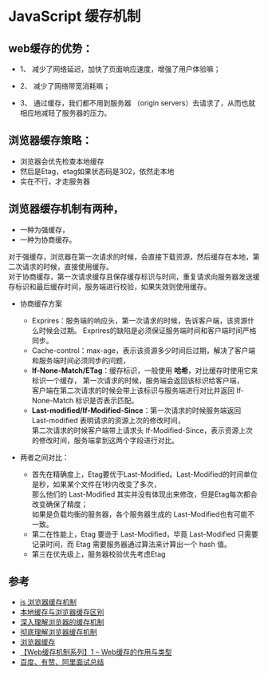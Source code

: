 # JavaScript 缓存机制

## web缓存的优势：

- 1、 减少了网络延迟，加快了页面响应速度，增强了用户体验嘛；

- 2、 减少了网络带宽消耗嘛；

- 3、 通过缓存，我们都不用到服务器 （origin servers）去请求了，从而也就相应地减轻了服务器的压力。


## 浏览器缓存策略：

- 浏览器会优先检查本地缓存
- 然后是Etag，etag如果状态码是302，依然走本地
- 实在不行，才走服务器


## 浏览器缓存机制有两种，

- 一种为强缓存，
- 一种为协商缓存。

对于强缓存，浏览器在第一次请求的时候，会直接下载资源，然后缓存在本地，第二次请求的时候，直接使用缓存。  
对于协商缓存，第一次请求缓存且保存缓存标识与时间，重复请求向服务器发送缓存标识和最后缓存时间，服务端进行校验，如果失效则使用缓存。

- 协商缓存方案
  - Exprires：服务端的响应头，第一次请求的时候，告诉客户端，该资源什么时候会过期。
    Exprires的缺陷是必须保证服务端时间和客户端时间严格同步。
  - Cache-control：max-age，表示该资源多少时间后过期，解决了客户端和服务端时间必须同步的问题，
  - **If-None-Match/ETag**：缓存标识，一般使用 **哈希**，对比缓存时使用它来标识一个缓存，
    第一次请求的时候，服务端会返回该标识给客户端，  
    客户端在第二次请求的时候会带上该标识与服务端进行对比并返回 If-None-Match 标识是否表示匹配。
  - **Last-modified/If-Modified-Since**：第一次请求的时候服务端返回 Last-modified 表明请求的资源上次的修改时间，  
    第二次请求的时候客户端带上请求头 If-Modified-Since，表示资源上次的修改时间，服务端拿到这两个字段进行对比。


- 两者之间对比：
  - 首先在精确度上，Etag要优于Last-Modified。Last-Modified的时间单位是秒，如果某个文件在1秒内改变了多次，  
    那么他们的 Last-Modified 其实并没有体现出来修改，但是Etag每次都会改变确保了精度；  
    如果是负载均衡的服务器，各个服务器生成的 Last-Modified也有可能不一致。
  - 第二在性能上，Etag 要逊于 Last-Modified，毕竟 Last-Modified 只需要记录时间，而 Etag 需要服务器通过算法来计算出一个 hash 值。
  - 第三在优先级上，服务器校验优先考虑Etag






## 参考
- [js 浏览器缓存机制](https://blog.csdn.net/i13738612458/article/details/80383390)
- [本地缓存与浏览器缓存区别](https://github.com/fairyly/front-end-summary/blob/gh-pages/4.4.6%20%E6%9C%AC%E5%9C%B0%E7%BC%93%E5%AD%98%E4%B8%8E%E6%B5%8F%E8%A7%88%E5%99%A8%E7%BC%93%E5%AD%98%E5%8C%BA%E5%88%AB.md)
- [深入理解浏览器的缓存机制](https://www.jianshu.com/p/54cc04190252)
- [彻底理解浏览器缓存机制](https://www.cnblogs.com/shixiaomiao1122/p/7591556.html)
- [浏览器缓存](https://segmentfault.com/a/1190000008377508)
- [【Web缓存机制系列】1 – Web缓存的作用与类型](http://www.alloyteam.com/2012/03/web-cache-1-web-cache-overview/)
- [百度、有赞、阿里面试总结](https://juejin.im/post/5befeb5051882511a8527dbe#heading-6)
